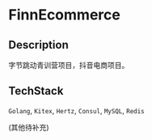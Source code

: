 # FinnEcommerce

## Description

字节跳动青训营项目，抖音电商项目。

## TechStack

`Golang`, `Kitex`, `Hertz`, `Consul`, `MySQL`, `Redis`

(其他待补充)

